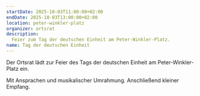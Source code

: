 ```yaml
---
startDate: 2025-10-03T11:00:00+02:00
endDate: 2025-10-03T13:00:00+02:00
location: peter-winkler-platz
organizer: ortsrat
description:
  Feier zum Tag der deutschen Einheit am Peter-Winkler-Platz.
name: Tag der deutschen Einheit
---
```


Der Ortsrat lädt zur Feier des Tags der deutschen Einheit am Peter-Winkler-Platz ein.

Mit Ansprachen und musikalischer Umrahmung. Anschließend kleiner Empfang.